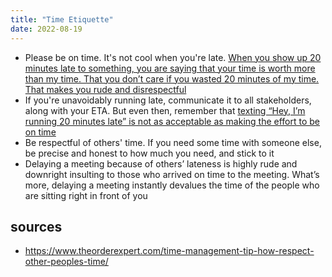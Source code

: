 ```yaml
---
title: "Time Etiquette"
date: 2022-08-19
---
```


- Please be on time. It's not cool when you're late. [When you show up 20 minutes late to something, you are saying that your time is worth more than my time. That you don’t care if you wasted 20 minutes of my time. That makes you rude and disrespectful](https://www.reddit.com/r/rant/comments/7wap92/being_late_all_the_time_isnt_quirky_or_part_of/)
- If you're unavoidably running late, communicate it to all stakeholders, along with your ETA. But even then, remember that [texting “Hey, I’m running 20 minutes late” is not as acceptable as making the effort to be on time](https://www.forbes.com/sites/robasghar/2014/04/22/27-etiquette-rules-for-our-times/?sh=74c692633dc3)
- Be respectful of others' time. If you need some time with someone else, be precise and honest to how much you need, and stick to it
- Delaying a meeting because of others’ lateness is highly rude and downright insulting to those who arrived on time to the meeting. What’s more, delaying a meeting instantly devalues the time of the people who are sitting right in front of you

## sources
- https://www.theorderexpert.com/time-management-tip-how-respect-other-peoples-time/

